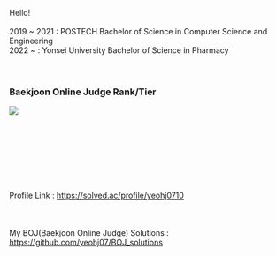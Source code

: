 Hello!<br/>
<br/>
2019 ~ 2021 : POSTECH Bachelor of Science in Computer Science and Engineering</br>
2022 ~ : Yonsei University Bachelor of Science in Pharmacy</br>
<br/>
<br/>
### Baekjoon Online Judge Rank/Tier<br/>
<img align='left' src="http://mazassumnida.wtf/api/v2/generate_badge?boj=yeohj0710"><br/>
<br/>
<br/>
<br/>
<br/>
<br/>
<br/>
<br/>
<br/>
Profile Link : https://solved.ac/profile/yeohj0710 <br/>
<br/>
<br/>
<br/>
My BOJ(Baekjoon Online Judge) Solutions : https://github.com/yeohj07/BOJ_solutions
<br/>
<br/>
<br/>
